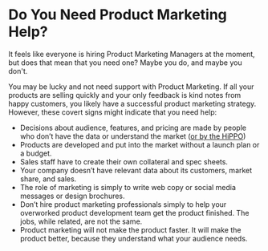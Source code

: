 # Do You Need Product Marketing Help?

It feels like everyone is hiring Product Marketing Managers at the moment, but does that mean that you need one? Maybe you do, and maybe you don't.

You may be lucky and not need support with Product Marketing. If all your products are selling quickly and your only feedback is kind notes from happy customers, you likely have a successful product marketing strategy.  However, these covert signs might indicate that you need help:

* Decisions about audience, features, and pricing are made by people who don’t have the data or understand the market \([or by the HiPPO](http://www.enricdurany.com/agile-startup-entrepreneur/hippos-highest-paid-person-opinion-data-driven-decision-making/)\)
* Products are developed and put into the market without a launch plan or a budget.
* Sales staff have to create their own collateral and spec sheets.
* Your company doesn’t have relevant data about its customers, market share, and sales.
* The role of marketing is simply to write web copy or social media messages or design brochures.
* Don’t hire product marketing professionals simply to help your overworked product development team get the product finished. The jobs, while related, are not the same.
* Product marketing will not make the product faster. It will make the product better, because they understand what your audience needs.

